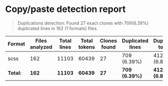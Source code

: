 
# Copy/paste detection report

> Duplications detection: Found 27 exact clones with 709(6.39%) duplicated lines in 162 (1 formats) files.

| Format     | Files analyzed | Total lines | Total tokens | Clones found | Duplicated lines | Duplicated tokens |
| ---------- | -------------- | ----------- | ------------ | ------------ | ---------------- | ----------------- |
| scss       | 162            | 11103       | 60439        | 27           | 709 (6.39%)      | 4120 (6.82%)      |
| **Total:** | **162**        | **11103**   | **60439**    | **27**       | **709 (6.39%)**  | **4120 (6.82%)**  |
